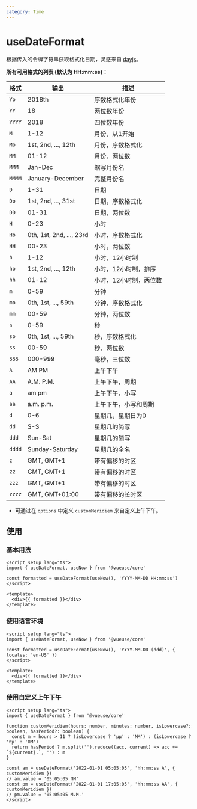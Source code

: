 ```yaml
---
category: Time
---
```


# useDateFormat

根据传入的令牌字符串获取格式化日期，灵感来自 [dayjs](https://github.com/iamkun/dayjs)。

**所有可用格式的列表 (默认为 HH:mm:ss)：**

| 格式   | 输出                     | 描述                   |
| ------ | ------------------------ | ---------------------- |
| `Yo`   | 2018th                   | 序数格式化年份         |
| `YY`   | 18                       | 两位数年份             |
| `YYYY` | 2018                     | 四位数年份             |
| `M`    | 1-12                     | 月份，从1开始          |
| `Mo`   | 1st, 2nd, ..., 12th      | 月份，序数格式化       |
| `MM`   | 01-12                    | 月份，两位数           |
| `MMM`  | Jan-Dec                  | 缩写月份名             |
| `MMMM` | January-December         | 完整月份名             |
| `D`    | 1-31                     | 日期                   |
| `Do`   | 1st, 2nd, ..., 31st      | 日期，序数格式化       |
| `DD`   | 01-31                    | 日期，两位数           |
| `H`    | 0-23                     | 小时                   |
| `Ho`   | 0th, 1st, 2nd, ..., 23rd | 小时，序数格式化       |
| `HH`   | 00-23                    | 小时，两位数           |
| `h`    | 1-12                     | 小时，12小时制         |
| `ho`   | 1st, 2nd, ..., 12th      | 小时，12小时制，排序   |
| `hh`   | 01-12                    | 小时，12小时制，两位数 |
| `m`    | 0-59                     | 分钟                   |
| `mo`   | 0th, 1st, ..., 59th      | 分钟，序数格式化       |
| `mm`   | 00-59                    | 分钟，两位数           |
| `s`    | 0-59                     | 秒                     |
| `so`   | 0th, 1st, ..., 59th      | 秒，序数格式化         |
| `ss`   | 00-59                    | 秒，两位数             |
| `SSS`  | 000-999                  | 毫秒，三位数           |
| `A`    | AM PM                    | 上午下午               |
| `AA`   | A.M. P.M.                | 上午下午，周期         |
| `a`    | am pm                    | 上午下午，小写         |
| `aa`   | a.m. p.m.                | 上午下午，小写和周期   |
| `d`    | 0-6                      | 星期几，星期日为0      |
| `dd`   | S-S                      | 星期几的简写           |
| `ddd`  | Sun-Sat                  | 星期几的简写           |
| `dddd` | Sunday-Saturday          | 星期几的全名           |
| `z`    | GMT, GMT+1               | 带有偏移的时区         |
| `zz`   | GMT, GMT+1               | 带有偏移的时区         |
| `zzz`  | GMT, GMT+1               | 带有偏移的时区         |
| `zzzz` | GMT, GMT+01:00           | 带有偏移的长时区       |

- 可通过在 `options` 中定义 `customMeridiem` 来自定义上午下午。

## 使用

### 基本用法

```vue
<script setup lang="ts">
import { useDateFormat, useNow } from '@vueuse/core'

const formatted = useDateFormat(useNow(), 'YYYY-MM-DD HH:mm:ss')
</script>

<template>
  <div>{{ formatted }}</div>
</template>
```

### 使用语言环境

```vue
<script setup lang="ts">
import { useDateFormat, useNow } from '@vueuse/core'

const formatted = useDateFormat(useNow(), 'YYYY-MM-DD (ddd)', { locales: 'en-US' })
</script>

<template>
  <div>{{ formatted }}</div>
</template>
```

### 使用自定义上午下午

```vue
<script setup lang="ts">
import { useDateFormat } from '@vueuse/core'

function customMeridiem(hours: number, minutes: number, isLowercase?: boolean, hasPeriod?: boolean) {
  const m = hours > 11 ? (isLowercase ? 'μμ' : 'ΜΜ') : (isLowercase ? 'πμ' : 'ΠΜ')
  return hasPeriod ? m.split('').reduce((acc, current) => acc += `${current}.`, '') : m
}

const am = useDateFormat('2022-01-01 05:05:05', 'hh:mm:ss A', { customMeridiem })
// am.value = '05:05:05 ΠΜ'
const pm = useDateFormat('2022-01-01 17:05:05', 'hh:mm:ss AA', { customMeridiem })
// pm.value = '05:05:05 Μ.Μ.'
</script>
```
